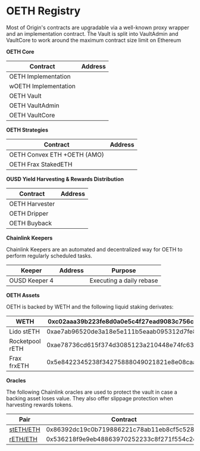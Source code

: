 # OETH Registry

Most of Origin's contracts are upgradable via a well-known proxy wrapper and an implementation contract. The Vault is split into VaultAdmin and VaultCore to work around the maximum contract size limit on Ethereum

**OETH Core**

| Contract             | Address |
| -------------------- | ------- |
| OETH Implementation  |         |
| wOETH Implementation |         |
| OETH Vault           |         |
| OETH VaultAdmin      |         |
| OETH VaultCore       |         |

**OETH Strategies**

| Contract                    | Address |
| --------------------------- | ------- |
| OETH Convex ETH +OETH (AMO) |         |
| OETH Frax StakedETH         |         |

**OUSD Yield Harvesting & Rewards Distribution**

| Contract       | Address |
| -------------- | ------- |
| OETH Harvester |         |
| OETH Dripper   |         |
| OETH Buyback   |         |

**Chainlink Keepers**

Chainlink Keepers are an automated and decentralized way for OETH to perform regularly scheduled tasks.

| Keeper        | Address | Purpose                  |
| ------------- | ------- | ------------------------ |
| OUSD Keeper 4 |         | Executing a daily rebase |

**OETH Assets**

OETH is backed by WETH and the following liquid staking derivates:

| WETH            | 0xc02aaa39b223fe8d0a0e5c4f27ead9083c756cc2 |
| --------------- | ------------------------------------------ |
| Lido stETH      | 0xae7ab96520de3a18e5e111b5eaab095312d7fe84 |
| Rocketpool rETH | 0xae78736cd615f374d3085123a210448e74fc6393 |
| Frax frxETH     | 0x5e8422345238f34275888049021821e8e08caa1f |

**Oracles**

The following Chainlink oracles are used to protect the vault in case a backing asset loses value. They also offer slippage protection when harvesting rewards tokens.

| Pair                                                                       | Contract                                   |
| -------------------------------------------------------------------------- | ------------------------------------------ |
| [stETH/ETH](https://data.chain.link/ethereum/mainnet/crypto-eth/steth-eth) | 0x86392dc19c0b719886221c78ab11eb8cf5c52812 |
| [rETH/ETH](https://data.chain.link/ethereum/mainnet/crypto-eth/reth-eth)   | 0x536218f9e9eb48863970252233c8f271f554c2d0 |
